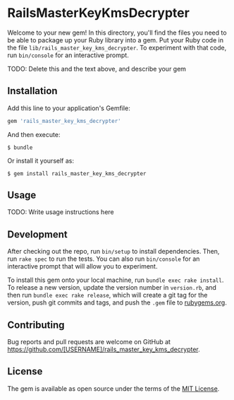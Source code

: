 # RailsMasterKeyKmsDecrypter

Welcome to your new gem! In this directory, you'll find the files you need to be able to package up your Ruby library into a gem. Put your Ruby code in the file `lib/rails_master_key_kms_decrypter`. To experiment with that code, run `bin/console` for an interactive prompt.

TODO: Delete this and the text above, and describe your gem

## Installation

Add this line to your application's Gemfile:

```ruby
gem 'rails_master_key_kms_decrypter'
```

And then execute:

    $ bundle

Or install it yourself as:

    $ gem install rails_master_key_kms_decrypter

## Usage

TODO: Write usage instructions here

## Development

After checking out the repo, run `bin/setup` to install dependencies. Then, run `rake spec` to run the tests. You can also run `bin/console` for an interactive prompt that will allow you to experiment.

To install this gem onto your local machine, run `bundle exec rake install`. To release a new version, update the version number in `version.rb`, and then run `bundle exec rake release`, which will create a git tag for the version, push git commits and tags, and push the `.gem` file to [rubygems.org](https://rubygems.org).

## Contributing

Bug reports and pull requests are welcome on GitHub at https://github.com/[USERNAME]/rails_master_key_kms_decrypter.

## License

The gem is available as open source under the terms of the [MIT License](https://opensource.org/licenses/MIT).
